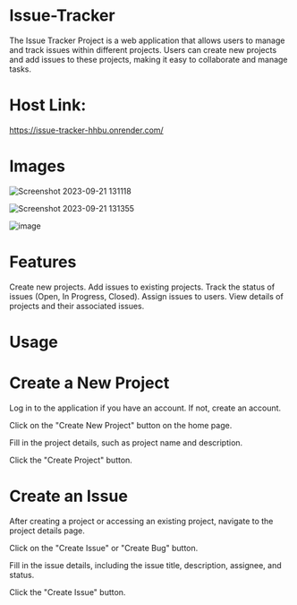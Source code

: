 # Issue-Tracker

The Issue Tracker Project is a web application that allows users to manage and track issues within different projects. Users can create new projects and add issues to these projects, making it easy to collaborate and manage tasks.

# Host Link:
https://issue-tracker-hhbu.onrender.com/

# Images
![Screenshot 2023-09-21 131118](https://github.com/tejasbagade264/Issue-Tracker/assets/139443949/36dee296-3f18-4ae6-897a-71e66443f53d)

![Screenshot 2023-09-21 131355](https://github.com/tejasbagade264/Issue-Tracker/assets/139443949/68e4c6de-74e7-496c-b178-e10348599513)

![image](https://github.com/tejasbagade264/Issue-Tracker/assets/139443949/ddb4fac3-2ac5-4c4a-969d-d759fd5a85cb)





# Features
Create new projects.
Add issues to existing projects.
Track the status of issues (Open, In Progress, Closed).
Assign issues to users.
View details of projects and their associated issues.

# Usage
# Create a New Project
Log in to the application if you have an account. If not, create an account.

Click on the "Create New Project" button on the home page.

Fill in the project details, such as project name and description.

Click the "Create Project" button.

 # Create an Issue
After creating a project or accessing an existing project, navigate to the project details page.

Click on the "Create Issue" or "Create Bug" button.

Fill in the issue details, including the issue title, description, assignee, and status.

Click the "Create Issue" button.
